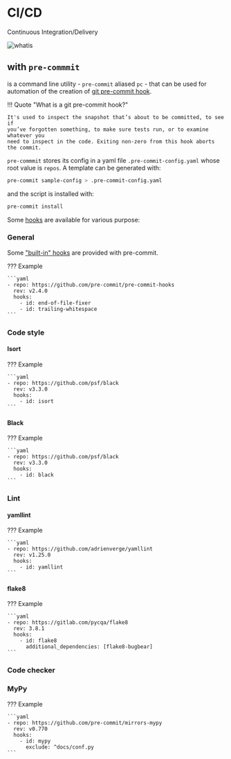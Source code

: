# CI/CD

Continuous Integration/Delivery

![whatis](https://about.gitlab.com/images/blogimages/cicd_pipeline_infograph.png)

## with `pre-commmit`

<badge-stars repo='pre-commit/pre-commit'></badge-stars> <badge-doc href='https://pre-commit.com/'></badge-doc> is a command line utility - `pre-commit` aliased `pc` - that can be used for automation of the creation of [git pre-commit hook](https://git-scm.com/book/en/v2/Customizing-Git-Git-Hooks). 

!!! Quote "What is a git pre-commit hook?"

    It's used to inspect the snapshot that’s about to be committed, to see if
    you’ve forgotten something, to make sure tests run, or to examine whatever you
    need to inspect in the code. Exiting non-zero from this hook aborts the commit.


`pre-commmit` stores its config in a yaml file `.pre-commit-config.yaml` whose root value is `repos`. A template can be generated with:

```bash
pre-commit sample-config > .pre-commit-config.yaml
``` 

and the script is installed with:

```bash
pre-commit install
``` 

Some [hooks]() are available for various purpose:

### General

Some ["built-in" hooks](https://github.com/pre-commit/pre-commit-hooks#hooks-available) are provided with pre-commit.

??? Example 

	```yaml
	- repo: https://github.com/pre-commit/pre-commit-hooks
	  rev: v2.4.0
	  hooks:
		- id: end-of-file-fixer
		- id: trailing-whitespace
	```

### Code style

#### Isort

??? Example 

	```yaml
	- repo: https://github.com/psf/black
	  rev: v3.3.0
	  hooks:
		- id: isort
	```

#### Black

??? Example 

	```yaml
	- repo: https://github.com/psf/black
	  rev: v3.3.0
	  hooks:
		- id: black
	```

### Lint

#### yamllint

??? Example 

	```yaml
	- repo: https://github.com/adrienverge/yamllint
	  rev: v1.25.0
	  hooks:
		- id: yamllint
	```

#### flake8

??? Example

	```yaml
	- repo: https://gitlab.com/pycqa/flake8
	  rev: 3.8.1
	  hooks:
		- id: flake8
		  additional_dependencies: [flake8-bugbear]
	```

### Code checker 

### MyPy 

??? Example

	```yaml
	- repo: https://github.com/pre-commit/mirrors-mypy
	  rev: v0.770
	  hooks:
		- id: mypy
		  exclude: ^docs/conf.py
	```


